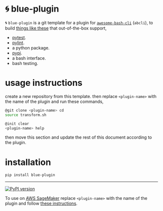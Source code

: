 # 🌀 blue-plugin

🌀 `blue-plugin` is a git template for a plugin for [`awesome-bash-cli`](https://github.com/kamangir/awesome-bash-cli) (`abcli`), to build [things like these](https://github.com/kamangir?tab=repositories) that out-of-the-box support,

- [pytest](https://docs.pytest.org/).
- [pylint](https://pypi.org/project/pylint/).
- a python package.
- [pypi](https://pypi.org/).
- a bash interface.
- bash testing.

# usage instructions

create a new repository from this template. then replace `<plugin-name>` with the name of the plugin and run these commands,

```bash
@git clone <plugin-name> cd
source transform.sh

@init clear
<plugin-name> help
```

then move this section and update the rest of this document according to the plugin.

# installation

```bash
pip install blue-plugin
```

---

[![PyPI version](https://img.shields.io/pypi/v/blueness.svg)](https://pypi.org/project/blueness/)

To use on [AWS SageMaker](https://aws.amazon.com/sagemaker/) replace `<plugin-name>` with the name of the plugin and follow [these instructions](https://github.com/kamangir/blue-plugin/blob/main/SageMaker.md).
